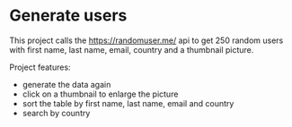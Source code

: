 # Generate users

This project calls the https://randomuser.me/ api to get 250 random users with first name, last name, email, country and a thumbnail picture.

Project features:
 - generate the data again
 - click on a thumbnail to enlarge the picture
 - sort the table by first name, last name, email and country
 - search by country
